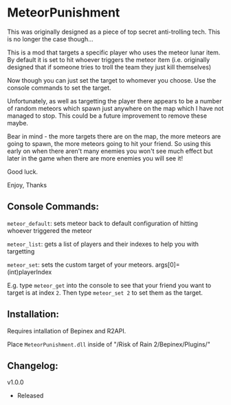 # MeteorPunishment

This was originally designed as a piece of top secret anti-trolling tech. This is no longer the case though...

This is a mod that targets a specific player who uses the meteor lunar item. By default it is set to hit whoever triggers the meteor item (i.e. originally designed that if someone tries to troll the team they just kill themselves)

Now though you can just set the target to whomever you choose. Use the console commands to set the target. 

Unfortunately, as well as targetting the player there appears to be a number of random meteors which spawn just anywhere on the map which I have not managed to stop. This could be a future improvement to remove these maybe.

Bear in mind - the more targets there are on the map, the more meteors are going to spawn, the more meteors going to hit your friend. So using this early on when there aren't many enemies you won't see much effect but later in the game when there are more enemies you will see it!

Good luck.

Enjoy,
Thanks

## Console Commands:

`meteor_default`: sets meteor back to default configuration of hitting whoever triggered the meteor

`meteor_list`: gets a list of players and their indexes to help you with targetting

`meteor_set`: sets the custom target of your meteors.  args[0]=(int)playerIndex

E.g. type `meteor_get` into the console to see that your friend you want to target is at index `2`. Then type `meteor_set 2` to set them as the target.


## Installation:

Requires intallation of Bepinex and R2API. 

Place `MeteorPunishment.dll` inside of "/Risk of Rain 2/Bepinex/Plugins/"

## Changelog:

v1.0.0
- Released